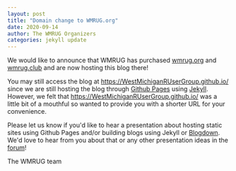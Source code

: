 ```yaml
---
layout: post
title: "Domain change to WMRUG.org"
date: 2020-09-14
author: The WMRUG Organizers
categories: jekyll update
---
```


We would like to announce that WMRUG has purchased
[wmrug.org](https://wmrug.org) and [wmrug.club](https://wmrug.club) and are now
hosting this blog there!

You may still access the blog at <https://WestMichiganRUserGroup.github.io/>
since we are still hosting the blog through [Github Pages](https://pages.github.com/)
using [Jekyll](https://jekyllrb.com/).
However, we felt that <https://WestMichiganRUserGroup.github.io/> was a little
bit of a mouthful so wanted to provide you with a shorter URL for your
convenience.

Please let us know if you'd like to hear a presentation about hosting static sites
using Github Pages and/or building blogs using Jekyll or
[Blogdown](https://blogdown.org/). We'd love to hear from you about that or any
other presentation ideas in the [forum](/forum/)!

The WMRUG team

